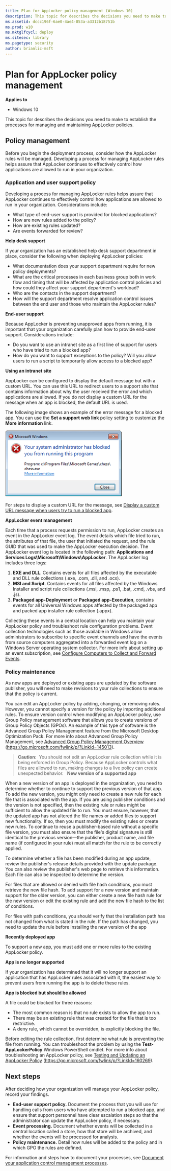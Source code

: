 ```yaml
---
title: Plan for AppLocker policy management (Windows 10)
description: This topic for describes the decisions you need to make to establish the processes for managing and maintaining AppLocker policies.
ms.assetid: dccc196f-6ae0-4ae4-853a-a3312b18751b
ms.prod: w10
ms.mktglfcycl: deploy
ms.sitesec: library
ms.pagetype: security
author: brianlic-msft
---
```


# Plan for AppLocker policy management

**Applies to**
-   Windows 10

This topic for describes the decisions you need to make to establish the processes for managing and maintaining AppLocker policies.

## Policy management

Before you begin the deployment process, consider how the AppLocker rules will be managed. Developing a process for managing AppLocker rules helps assure that AppLocker continues to effectively control how applications are allowed to run in your organization.

### Application and user support policy

Developing a process for managing AppLocker rules helps assure that AppLocker continues to effectively control how applications are allowed to run in your organization. Considerations include:

-   What type of end-user support is provided for blocked applications?
-   How are new rules added to the policy?
-   How are existing rules updated?
-   Are events forwarded for review?

**Help desk support**

If your organization has an established help desk support department in place, consider the following when deploying AppLocker policies:

-   What documentation does your support department require for new policy deployments?
-   What are the critical processes in each business group both in work flow and timing that will be affected by application control policies and how could they affect your support department's workload?
-   Who are the contacts in the support department?
-   How will the support department resolve application control issues between the end user and those who maintain the AppLocker rules?

**End-user support**

Because AppLocker is preventing unapproved apps from running, it is important that your organization carefully plan how to provide end-user support. Considerations include:

-   Do you want to use an intranet site as a first line of support for users who have tried to run a blocked app?
-   How do you want to support exceptions to the policy? Will you allow users to run a script to temporarily allow access to a blocked app?

**Using an intranet site**

AppLocker can be configured to display the default message but with a custom URL. You can use this URL to redirect users to a support site that contains information about why the user received the error and which applications are allowed. If you do not display a custom URL for the message when an app is blocked, the default URL is used.

The following image shows an example of the error message for a blocked app. You can use the **Set a support web link** policy setting to customize the **More information** link.

![applocker blocked application error message](images/blockedappmsg.gif)

For steps to display a custom URL for the message, see [Display a custom URL message when users try to run a blocked app](display-a-custom-url-message-when-users-try-to-run-a-blocked-application.md).

**AppLocker event management**

Each time that a process requests permission to run, AppLocker creates an event in the AppLocker event log. The event details which file tried to run, the attributes of that file, the user that initiated the request, and the rule GUID that was used to make the AppLocker execution decision. The 
AppLocker event log is located in the following path: **Applications and Services Logs\\Microsoft\\Windows\\AppLocker**. The AppLocker log includes three logs:

1.  **EXE and DLL**. Contains events for all files affected by the executable and DLL rule collections (.exe, .com, .dll, and .ocx).
2.  **MSI and Script**. Contains events for all files affected by the Windows Installer and script rule collections (.msi, .msp, .ps1, .bat, .cmd, .vbs, and .js).
3.  **Packaged app-Deployment** or **Packaged app-Execution**, contains events for all Universal Windows apps affected by the packaged app and packed app installer rule collection (.appx).

Collecting these events in a central location can help you maintain your AppLocker policy and troubleshoot rule configuration problems. Event collection technologies such as those available in Windows allow administrators to subscribe to specific event channels and have the events from source computers aggregated into a forwarded event log on a Windows Server operating system collector. For more info about setting up an event subscription, see [Configure Computers to Collect and Forward Events](https://go.microsoft.com/fwlink/p/?LinkId=145012).

### Policy maintenance

As new apps are deployed or existing apps are updated by the software publisher, you will need to make revisions to your rule collections to ensure that the policy is current.

You can edit an AppLocker policy by adding, changing, or removing rules. However, you cannot specify a version for the policy by importing additional rules. To ensure version control when modifying an AppLocker policy, use Group Policy management software that allows you to create versions of Group Policy Objects (GPOs). An example of this type of software is the Advanced Group Policy Management feature from the Microsoft Desktop Optimization Pack. For more info about Advanced Group Policy Management, see [Advanced Group Policy Management Overview](https://go.microsoft.com/fwlink/p/?LinkId=145013) (https://go.microsoft.com/fwlink/p/?LinkId=145013).

>**Caution:**  You should not edit an AppLocker rule collection while it is being enforced in Group Policy. Because AppLocker controls what files are allowed to run, making changes to a live policy can create unexpected behavior.
 
**New version of a supported app**

When a new version of an app is deployed in the organization, you need to determine whether to continue to support the previous version of that app. To add the new version, you might only need to create a new rule for each file that is associated with the app. If you are using publisher conditions and the version is not specified, then the existing rule or rules might be sufficient to allow the updated file to run. You must ensure, however, that the updated app has not altered the file names or added files to support new functionality. If so, then you must modify the existing rules or create new rules. To continue to reuse a publisher-based rule without a specific file version, you must also ensure that the file's digital signature is still identical to the previous version—the publisher, product name, and file name (if configured in your rule) must all match for the rule to be correctly applied.

To determine whether a file has been modified during an app update, review the publisher's release details provided with the update package. You can also review the publisher's web page to retrieve this information. Each file can also be inspected to determine the version.

For files that are allowed or denied with file hash conditions, you must retrieve the new file hash. To add support for a new version and maintain support for the older version, you can either create a new file hash rule for the new version or edit the existing rule and add the new file hash to the list of conditions.

For files with path conditions, you should verify that the installation path has not changed from what is stated in the rule. If the path has changed, you need to update the rule before installing the new version of the app

**Recently deployed app**

To support a new app, you must add one or more rules to the existing AppLocker policy.

**App is no longer supported**

If your organization has determined that it will no longer support an application that has AppLocker rules associated with it, the easiest way to prevent users from running the app is to delete these rules.

**App is blocked but should be allowed**

A file could be blocked for three reasons:

-   The most common reason is that no rule exists to allow the app to run.
-   There may be an existing rule that was created for the file that is too restrictive.
-   A deny rule, which cannot be overridden, is explicitly blocking the file.

Before editing the rule collection, first determine what rule is preventing the file from running. You can troubleshoot the problem by using the **Test-AppLockerPolicy** Windows PowerShell cmdlet. For more info about troubleshooting an AppLocker policy, see [Testing and Updating an AppLocker Policy](https://go.microsoft.com/fwlink/p/?LinkId=160269) (https://go.microsoft.com/fwlink/p/?LinkId=160269).

## Next steps

After deciding how your organization will manage your AppLocker policy, record your findings.

-   **End-user support policy.** Document the process that you will use for handling calls from users who have attempted to run a blocked app, and ensure that support personnel have clear escalation steps so that the administrator can update the AppLocker policy, if necessary.
-   **Event processing.** Document whether events will be collected in a central location called a store, how that store will be archived, and whether the events will be processed for analysis.
-   **Policy maintenance.** Detail how rules will be added to the policy and in which GPO the rules are defined.

For information and steps how to document your processes, see [Document your application control management processes](document-your-application-control-management-processes.md).
